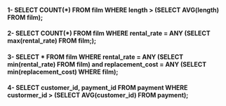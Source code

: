 #### 1- SELECT COUNT(*) FROM film WHERE length > (SELECT AVG(length) FROM film);
#### 2- SELECT COUNT(*) FROM film WHERE rental_rate = ANY (SELECT max(rental_rate) FROM film;);
#### 3- SELECT * FROM film WHERE rental_rate = ANY (SELECT min(rental_rate) FROM film) and replacement_cost = ANY (SELECT min(replacement_cost) WHERE film);
#### 4- SELECT customer_id, payment_id FROM payment WHERE custormer_id > (SELECT AVG(customer_id) FROM payment);
 
